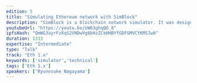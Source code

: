 ```yaml
---
edition: 5
title: "Simulating Ethereum network with SimBlock"
description: "SimBlock is a blockchain network simulator. It was designed as an event-driven simulator wherein each participating node behaves according to generated events, e.g., block generation and exchanging messages. This simulator supports Bitcoin, Dogecoin, Litecoin networks and has already been used in several studies about block propagation delay and fork rate. We are developing to support Ethereum, which will allow Ethereum developers or researchers to obtain more realistic data, such as in setting block generation intervals and designing neighbor node selection algorithms. In this presentation, we will show an experiment on how GHOST improves blockchain security as an application of SimBlock. GHOST is a block selection protocol being developed together with Casper, which is PoS protocol of Ethereum. GHOST has been shown analytically to improve blockchain security, but there is little experimental support. In this experiment, we compare the attack success rate in several parameters with the longest protocol.We would like to introduce a practical simulator and get your opinion on future SimBlock Ethereum support."
youtubeUrl: "https://youtu.be/oW63ghqQO_8"
ipfsHash: "QmWG3ayrFzXqS2VNDwVg6bHzZCkHHBYfGDFGMVCYKM5Jw6"
duration: 1333
expertise: "Intermediate"
type: "Talk"
track: "Eth 1.x"
keywords: ['simulator','technical']
tags: ['Eth 1.x']
speakers: ['Ryunosuke Nagayama']
---
```

